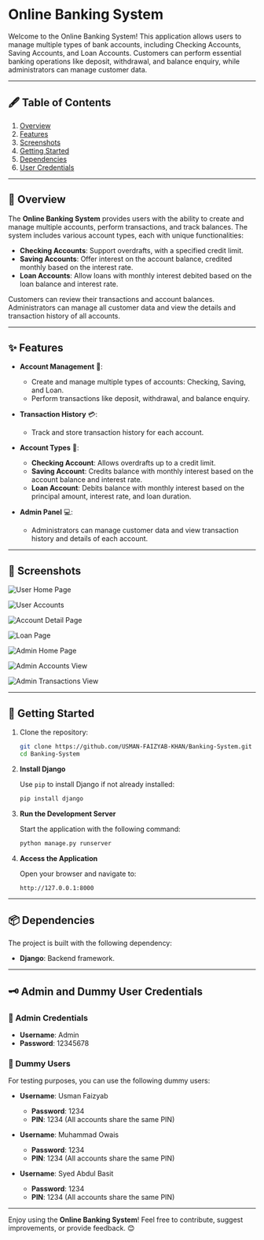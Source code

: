 # Online Banking System

Welcome to the Online Banking System! This application allows users to manage multiple types of bank accounts, including Checking Accounts, Saving Accounts, and Loan Accounts. Customers can perform essential banking operations like deposit, withdrawal, and balance enquiry, while administrators can manage customer data.

---

## 🖋 Table of Contents
1. [Overview](#-overview)
2. [Features](#-features)
3. [Screenshots](#-screenshots)
4. [Getting Started](#-getting-started)
5. [Dependencies](#-dependencies)
6. [User Credentials](#-admin-and-dummy-user-credentials)

---

## 📜 Overview

The **Online Banking System** provides users with the ability to create and manage multiple accounts, perform transactions, and track balances. The system includes various account types, each with unique functionalities:

- **Checking Accounts**: Support overdrafts, with a specified credit limit.
- **Saving Accounts**: Offer interest on the account balance, credited monthly based on the interest rate.
- **Loan Accounts**: Allow loans with monthly interest debited based on the loan balance and interest rate.

Customers can review their transactions and account balances. Administrators can manage all customer data and view the details and transaction history of all accounts.

---

## ✨ Features

- **Account Management** 🏦:
  - Create and manage multiple types of accounts: Checking, Saving, and Loan.
  - Perform transactions like deposit, withdrawal, and balance enquiry.

- **Transaction History** 💳:
  - Track and store transaction history for each account.

- **Account Types** 🔄:
  - **Checking Account**: Allows overdrafts up to a credit limit.
  - **Saving Account**: Credits balance with monthly interest based on the account balance and interest rate.
  - **Loan Account**: Debits balance with monthly interest based on the principal amount, interest rate, and loan duration.

- **Admin Panel** 💻:
  - Administrators can manage customer data and view transaction history and details of each account.

---

## 📸 Screenshots

![User Home Page](./Screenshots/user_home.png)  

![User Accounts](./Screenshots/user_accounts.png)  

![Account Detail Page](./Screenshots/account_detail.png)  

![Loan Page](./Screenshots/take_loan.png) 

![Admin Home Page](./Screenshots/admin_home.png)  

![Admin Accounts View](./Screenshots/admin_accounts.png) 

![Admin Transactions View](./Screenshots/admin_transactions.png)  

---

## 🚀 Getting Started

1. Clone the repository:
   ```bash
   git clone https://github.com/USMAN-FAIZYAB-KHAN/Banking-System.git
   cd Banking-System
   ```

2. **Install Django**
   
   Use `pip` to install Django if not already installed:
   
   ```bash
   pip install django
   ```

4. **Run the Development Server**
   
   Start the application with the following command:
     
   ```bash
   python manage.py runserver
   ```

6. **Access the Application**
   
   Open your browser and navigate to:
   
   ```
   http://127.0.0.1:8000
   ```

---

## 📦 Dependencies

The project is built with the following dependency:

- **Django**: Backend framework.

---

## 🗝 Admin and Dummy User Credentials

### **👑 Admin Credentials**  
- **Username**: Admin  
- **Password**: 12345678  

### **👥 Dummy Users**  
For testing purposes, you can use the following dummy users:  

- **Username**: Usman Faizyab  
  - **Password**: 1234  
  - **PIN**: 1234 (All accounts share the same PIN)

- **Username**: Muhammad Owais  
  - **Password**: 1234  
  - **PIN**: 1234 (All accounts share the same PIN)

- **Username**: Syed Abdul Basit  
  - **Password**: 1234  
  - **PIN**: 1234 (All accounts share the same PIN)

---

Enjoy using the **Online Banking System**! Feel free to contribute, suggest improvements, or provide feedback. 😊
